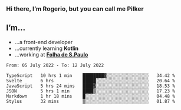 ### Hi there, I’m Rogerio, but you can call me Pilker

## I’m…
- …a front-end developer
- …currently learning **Kotlin**
- …working at [**Folha de S.Paulo**](https://www.folha.com.br/)

<!--START_SECTION:waka-->

```text
From: 05 July 2022 - To: 12 July 2022

TypeScript   10 hrs 1 min    ████████▓░░░░░░░░░░░░░░░░   34.42 %
Svelte       6 hrs           █████░░░░░░░░░░░░░░░░░░░░   20.64 %
JavaScript   5 hrs 24 mins   ████▓░░░░░░░░░░░░░░░░░░░░   18.53 %
JSON         5 hrs 1 min     ████▒░░░░░░░░░░░░░░░░░░░░   17.23 %
Markdown     1 hr 18 mins    █░░░░░░░░░░░░░░░░░░░░░░░░   04.48 %
Stylus       32 mins         ▒░░░░░░░░░░░░░░░░░░░░░░░░   01.87 %
```

<!--END_SECTION:waka-->
